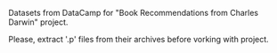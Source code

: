 Datasets from DataCamp for "Book Recommendations from Charles Darwin" project.

Please, extract '.p' files from their archives before vorking with project.
